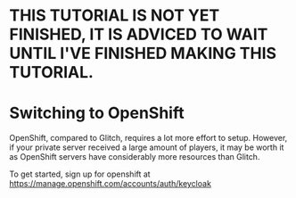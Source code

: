 # THIS TUTORIAL IS NOT YET FINISHED, IT IS ADVICED TO WAIT UNTIL I'VE FINISHED MAKING THIS TUTORIAL.

# Switching to OpenShift

OpenShift, compared to Glitch, requires a lot more effort to setup. However, if your private server received a large amount of players, it may be worth it as OpenShift servers have considerably more resources than Glitch. 

To get started, sign up for openshift at <https://manage.openshift.com/accounts/auth/keycloak>